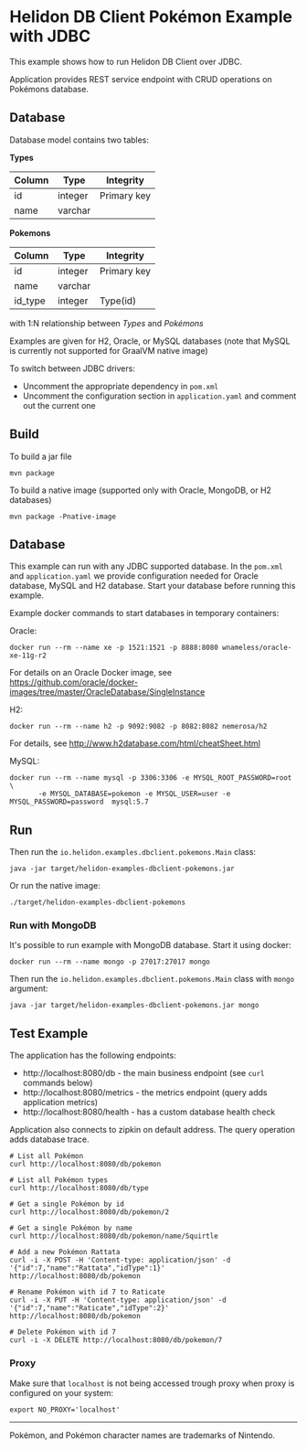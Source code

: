 # Helidon DB Client Pokémon Example with JDBC

This example shows how to run Helidon DB Client over JDBC.

Application provides REST service endpoint with CRUD operations on Pokémons
database.

## Database

Database model contains two tables:

**Types**

| Column | Type    | Integrity   |
|--------|---------|-------------|
| id     | integer | Primary key |
| name   | varchar | &nbsp;      |

**Pokemons**

| Column  | Type    | Integrity   |
|---------|---------|-------------|
| id      | integer | Primary key |
| name    | varchar | &nbsp;      |
| id_type | integer | Type(id)    |

with 1:N relationship between *Types* and *Pokémons*

Examples are given for H2, Oracle, or MySQL databases (note that MySQL is currently not supported for GraalVM native image)

To switch between JDBC drivers:

- Uncomment the appropriate dependency in `pom.xml`
- Uncomment the configuration section in `application.yaml` and comment out the current one

## Build

To build a jar file
```
mvn package
```

To build a native image (supported only with Oracle, MongoDB, or H2 databases)
```
mvn package -Pnative-image
```

## Database
This example can run with any JDBC supported database.
In the `pom.xml` and `application.yaml` we provide configuration needed for Oracle database, MySQL and H2 database.
Start your database before running this example.

Example docker commands to start databases in temporary containers: 

Oracle:
```
docker run --rm --name xe -p 1521:1521 -p 8888:8080 wnameless/oracle-xe-11g-r2
```
For details on an Oracle Docker image, see https://github.com/oracle/docker-images/tree/master/OracleDatabase/SingleInstance

H2:
```
docker run --rm --name h2 -p 9092:9082 -p 8082:8082 nemerosa/h2
```
For details, see http://www.h2database.com/html/cheatSheet.html

MySQL:
```
docker run --rm --name mysql -p 3306:3306 -e MYSQL_ROOT_PASSWORD=root \
       -e MYSQL_DATABASE=pokemon -e MYSQL_USER=user -e MYSQL_PASSWORD=password  mysql:5.7
```


## Run

Then run the `io.helidon.examples.dbclient.pokemons.Main` class:
```
java -jar target/helidon-examples-dbclient-pokemons.jar
```

Or run the native image:
```
./target/helidon-examples-dbclient-pokemons
```

### Run with MongoDB

It's possible to run example with MongoDB database. Start it using docker:
```
docker run --rm --name mongo -p 27017:27017 mongo
```

Then run the `io.helidon.examples.dbclient.pokemons.Main` class with `mongo` argument:
```
java -jar target/helidon-examples-dbclient-pokemons.jar mongo
```

## Test Example

The application has the following endpoints:

- http://localhost:8080/db - the main business endpoint (see `curl` commands below)
- http://localhost:8080/metrics - the metrics endpoint (query adds application metrics)
- http://localhost:8080/health - has a custom database health check

Application also connects to zipkin on default address.
The query operation adds database trace.

```
# List all Pokémon
curl http://localhost:8080/db/pokemon

# List all Pokémon types
curl http://localhost:8080/db/type

# Get a single Pokémon by id
curl http://localhost:8080/db/pokemon/2

# Get a single Pokémon by name
curl http://localhost:8080/db/pokemon/name/Squirtle

# Add a new Pokémon Rattata
curl -i -X POST -H 'Content-type: application/json' -d '{"id":7,"name":"Rattata","idType":1}' http://localhost:8080/db/pokemon

# Rename Pokémon with id 7 to Raticate
curl -i -X PUT -H 'Content-type: application/json' -d '{"id":7,"name":"Raticate","idType":2}' http://localhost:8080/db/pokemon

# Delete Pokémon with id 7
curl -i -X DELETE http://localhost:8080/db/pokemon/7
```

### Proxy

Make sure that `localhost` is not being accessed trough proxy when proxy is configured on your system:
```
export NO_PROXY='localhost'
```

---

Pokémon, and Pokémon character names are trademarks of Nintendo.
